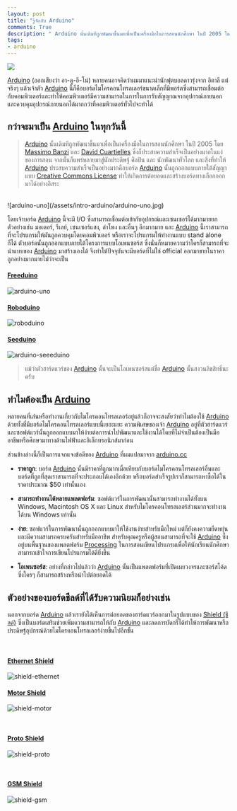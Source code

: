 ```yaml
---
layout: post
title: "รู้จักกับ Arduino"
comments: True
description: " Arduino นั้นเดิมทีถูกพัฒนาขึ้นมาเพื่อเป็นเครื่องมือในการสอนนักศึกษา ในปี 2005 โดย Massimo Banzi และ David Cuartielles ซึ่งก็ประสบความสำเร็จเป็นอย่างมากในแง่ของการสอน จากนั้นก็แพร่หลายมาสู่นักประดิษฐ์ ศิลปิน และ นักพัฒนาทั่วโลก"
tags:
- arduino
---
```


<a href="{{ page.url }}"><img src="/assets/intro-arduino/arduino-logo.jpg" /></a>
<!--more-->

[Arduino](https://www.arduino.cc/) (ออกเสียงว่า อา-ดู-อี-โน่) หลายคนอาจคิดว่าผมมาแนะนำนักฟุตบอลดาวรุ่งจาก อิตาลี แต่จริงๆ แล้วเจ้าตัว [Arduino](https://www.arduino.cc/) นี้ก็คือบอร์ดไมโครคอนโทรลเลอร์ขนาดเล็กที่มีพอร์ตซึ่งสามารถเชื่อมต่อกับคอมพิวเตอร์และทำให้คอมพิวเตอร์มีความสามารถในการในการรับสัญญาณจากอุปกรณ์ภายนอกและควบคุมอุปกรณ์ภายนอกได้มากกว่าที่คอมพิวเตอร์ทั่วไปจะทำได้

## กว่าจะมาเป็น [Arduino](https://www.arduino.cc/) ในทุกวันนี้
> [Arduino](https://www.arduino.cc/) นั้นเดิมทีถูกพัฒนาขึ้นมาเพื่อเป็นเครื่องมือในการสอนนักศึกษา ในปี 2005 โดย [Massimo Banzi](http://www.massimobanzi.com/) และ [David Cuartielles](https://twitter.com/dcuartielles) ซึ่งก็ประสบความสำเร็จเป็นอย่างมากในแง่ของการสอน จากนั้นก็แพร่หลายมาสู่นักประดิษฐ์ ศิลปิน และ นักพัฒนาทั่วโลก
และสิ่งที่ทำให้ [Arduino](https://www.arduino.cc/) ประสบความสำเร็จเป็นอย่างมากคือบอร์ด [Arduino](https://www.arduino.cc/) นั้นถูกออกแบบภายใต้สัญญาแบบ [Creative Commons License](http://creativecommons.org/) ทำให้เกิดการต่อยอดและสร้างบอร์ดทางเลือกออกมาได้อย่างอิสระ

<br/>
![arduino-uno](/assets/intro-arduino/arduino-uno.jpg)
<br/>

โดยเจ้าบอร์ด [Arduino](https://www.arduino.cc/) นี้จะมี I/O ซึ่งสามารถเชื่อมต่อเข้ากับอุปกรณ์และเซนเซอร์ได้มากมายยกตัวอย่างเช่น มอเตอร์, รีเลย์, เซนเซอร์แสง, ลำโพง และอื่นๆ อีกมากมาย
และ [Arduino](https://www.arduino.cc/) นี้เราสามารถที่จะโปรแกรมให้มันถูกควบคุมโดยคอมพิวเตอร์ หรือเราจะโปรแกรมให้ทำงานแบบ stand alone ก็ได้
ตัวบอร์ดนั้นถูกออกแบบภายใต้โครงการแบบโอเพนซอร์ส ซึ่งนั่นก็หมายความว่าใครก็สามารถที่จะนำแบบของ [Arduino](https://www.arduino.cc/) มาสร้างเองได้ จึงทำให้ปัจจุบันจะมีบอร์ดที่ไม่ใช่ official ออกมาขายในราคาถูกอย่างมากมายไม่ว่าจะเป็น

#### [Freeduino](http://www.freeduino.org/freeduino_open_designs.html)
![arduino-uno](/assets/intro-arduino/arduino-freeduino.jpg)
<br/>

#### [Roboduino](https://en.wikipedia.org/wiki/File:DFRobot_Arduino.jpg)
![roboduino](/assets/intro-arduino/arduino-roboduino.jpg)
<br/>

#### [Seeduino](http://www.seeedstudio.com/wiki/Seeeduino_v3.0)
![arduino-seeeduino](/assets/intro-arduino/arduino-seeeduino.jpg)
<br/>

> แม้ว่าตัวฮาร์ดแวร์ของ [Arduino](https://www.arduino.cc/) นั้นจะเป็นโอเพนซอร์สแต่ชื่อ [Arduino](https://www.arduino.cc/) นั้นสงวนลิขสิทธิ์นะครับ


## ทำไมต้องเป็น [Arduino](https://www.arduino.cc/)
หลายคนที่เล่่นหรือทำงานเกี่ยวกับไมโครคอนโทรลเลอร์อยู่แล้วก็อาจจะสงสัยว่าทำไมต้องใช้ [Arduino](https://www.arduino.cc/) ด้วยทั้งที่มีบอร์ดไมโครคอนโทรลเลอร์แบบนี้เยอะแยะ
ความพิเศษของเจ้า [Arduino](https://www.arduino.cc/) อยู่ที่ตัวฮาร์ดแวร์และซอฟต์แวร์นั้นถูกออกแบบมาให้ง่ายต่อการนำไปพัฒนาและใช้งานได้โดยที่ไม่จำเป็นต้องเป็นมืออาชีพหรือศึกษามาทางด้านไฟฟ้าและอิเล็กทรอนิกส์มาก่อน

ส่วนข้างล่างนี้ก็เป็นการแจกแจงข้อดีของ [Arduino](https://www.arduino.cc/) ที่ผมแปลมาจาก [arduino.cc](http://www.arduino.cc/en/Guide/Introduction)

- <strong>ราคาถูก</strong>: บอร์ด [Arduino](https://www.arduino.cc/) นั้นมีราคาที่ถูกมากเมื่อเทียบกับบอร์ดไมโครคอนโทรลเลอร์อื่นและบอร์ดที่ถูกที่สุดเราสามารถที่จะประกอบได้เองอีกด้วย หรือบอร์ดสำเร็จรูปเราก็สามารถหาซื้อได้ในราคาประมาณ $50 เท่านั้นเอง

- <strong>สามารถทำงานได้หลายแพลตฟอร์ม</strong>: ซอฟต์แวร์ในการพัฒนานั้นสามารถทำงานได้ทั้งบน Windows, Macintosh OS X และ Linux สำหรับไมโครคอนโทรลเลอร์ส่วนมากจะทำงานได้บน Windows เท่านั้น

- <strong>ง่าย</strong>: ซอฟแวร์ในการพัฒนานั้นถูกออกแบบมาให้ใช้งานง่ายสำหรับมือใหม่ แต่ก็ยังคงความยืดหยุ่นและมีความสามรถครบครันสำหรับมืออาชีพ สำหรับคุณครูหรือผู้สอนสามารถที่จะใช้ [Arduino](https://www.arduino.cc/) ซึ่งอยู่บนพื้นฐานของแพลตฟอร์ม [Processing](https://processing.org/) ในการสอนเขียนโปรแกรมเพื่อให้นักเรียนนักศึกษาสามารถเข้าใจการเขียนโปรแกรมได้ดียิ่งขึ้น

- <strong>โอเพนซอร์ส</strong>: อย่างที่กล่าวไปแล้วว่า [Arduino](https://www.arduino.cc/) นั้นเป็นแพลตฟอร์มที่เปิดเผยวงจรและซอร์สโค้ดซึ่งใครๆ ก็สามารถสร้างหรือนำไปต่อยอดได้


## ตัวอย่างของบอร์ดชีลด์ที่ได้รับความนิยมก็อย่างเช่น
นอกจากบอร์ด [Arduino](https://www.arduino.cc/) แล้วเรายังได้เห็นการต่อยอดของฮาร์ดแวร์ออกมาในรูปแบบของ [Shield (ชีลด์)](https://www.arduino.cc/en/Main/Products)  ซึ่งเป็นบอร์ดเสริมช่วยเพิ่มความสามารถให้กับ [Arduino](https://www.arduino.cc/) และลดการบัดกรีได้ทำให้การพัฒนาหรือประดิษฐ์อุปกรณ์ด้วยไมโครคอนโทรลเลอร์ง่ายขึ้นไปอีกขั้น

<br/>

#### [Ethernet Shield](https://www.arduino.cc/en/Main/ArduinoEthernetShield)
![shield-ethernet](/assets/intro-arduino/shield-ethernet.jpg)
<br/>

#### [Motor Shield](https://www.arduino.cc/en/Main/ArduinoMotorShieldR3)
![shield-motor](/assets/intro-arduino/shield-motor.jpg)

<br/>

#### [Proto Shield](https://www.arduino.cc/en/Main/ArduinoProtoShield)
![shield-proto](/assets/intro-arduino/shield-proto.jpg)

<br/>

#### [GSM Shield](https://www.arduino.cc/en/Main/ArduinoGSMShield)
![shield-gsm](/assets/intro-arduino/shield-gsm.jpg)
